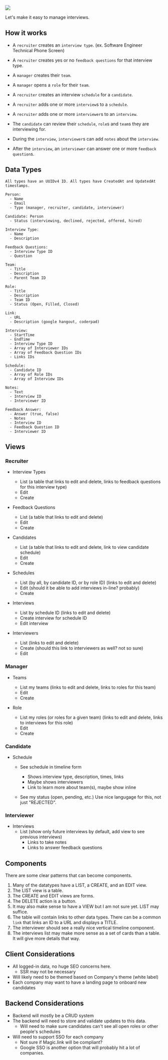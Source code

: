 <img src="https://repository-images.githubusercontent.com/393375822/08a8ec9f-798b-4924-8ba6-1b666ac1de34" />

Let's make it easy to manage interviews.

## How it works

- A `recruiter` creates an `interview type`. (ex. Software Engineer Technical Phone Screen)
- A `recruiter` creates yes or no `feedback questions` for that interview type.

- A `manager` creates their `team`.
- A `manager` opens a `role` for their `team`.
- A `recruiter` creates an interview `schedule` for a `candidate`. 
- A `recruiter` adds one or more `interview`s to a `schedule`.
- A `recruiter` adds one or more `interviewer`s to an `interview`.
- The `candidate` can review their `schedule`, `role`s and `team`s they are interviewing for.
- During the `interview`, `interviewer`s can add `notes` about the `interview`.
- After the `interview`, an `interviewer` can answer one or more `feedback question`s.

## Data Types

```
All types have an UUIDv4 ID. All types have CreatedAt and UpdatedAt timestamps.

Person:
  - Name
  - Email
  - Type (manager, recruiter, candidate, interviewer)
  
Candidate: Person
  - Status (interviewing, declined, rejected, offered, hired)
  
Interview Type:
  - Name
  - Description
  
Feedback Questions:
  - Interview Type ID
  - Question
  
Team:
  - Title
  - Description
  - Parent Team ID
  
Role:
  - Title
  - Description
  - Team ID
  - Status (Open, Filled, Closed)
  
Link:
  - URL
  - Description (google hangout, coderpad)

Interview:
  - StartTime
  - EndTime
  - Interview Type ID
  - Array of Interviewer IDs
  - Array of Feedback Question IDs
  - Links IDs

Schedule:
  - Candidate ID
  - Array of Role IDs
  - Array of Interview IDs
  
Notes:
  - Text
  - Interview ID
  - Interviewer ID

Feedback Answer:
  - Answer (true, false)
  - Notes
  - Interview ID
  - Feedback Question ID
  - Interviewer ID
```

## Views

### Recruiter

- Interview Types
    - List (a table that links to edit and delete, links to feedback questions for this interview type)
    - Edit
    - Create

- Feedback Questions
    - List (a table that links to edit and delete)
    - Edit
    - Create

- Candidates
    - List (a table that links to edit and delete, link to view candidate schedule)
    - Edit
    - Create

- Schedules
    - List (by all, by candidate ID, or by role ID) (links to edit and delete)
    - Edit (should it be able to add interviews in-line? probably)
    - Create

- Interviews
  - List by schedule ID (links to edit and delete)
  - Create interview for schedule ID
  - Edit interview

- Interviewers
  - List (links to edit and delete)
  - Create (should this link to interviewers as well? not so sure)
  - Edit

### Manager

- Teams
    - List my teams (links to edit and delete, links to roles for this team)
    - Edit
    - Create

- Role
    - List my roles (or roles for a given team) (links to edit and delete, links to interviews for this role)
    - Edit
    - Create

### Candidate

- Schedule
    - See schedule in timeline form
        - Shows interview type, description, times, links
        - Maybe shows interviewers
        - Link to learn more about team(s), maybe show inline

    - See my status (open, pending, etc.) Use nice langugage for this, not just "REJECTED".

### Interviewer

- Interviews
    - List (show only future interviews by default, add view to see previous interviews)
        - Links to take notes
        - Links to answer feedback questions

## Components

There are some clear patterns that can become components.

1. Many of the datatypes have a LIST, a CREATE, and an EDIT view.
2. The LIST view is a table.
3. The CREATE and EDIT views are forms.
4. The DELETE action is a button.
5. It may also make sense to have a VIEW but I am not sure yet. LIST may suffice.
6. The table will contain links to other data types. There can be a common `link` that links an ID to a URL and displays a TITLE.
7. The interviewer should see a really nice vertical timeline component.
8. The interviews list may make more sense as a set of cards than a table. It will give more details that way.

## Client Considerations

- All logged-in data, no huge SEO concerns here.
    - SSR may not be necessary
- Will likely need to be themed based on Company's theme (white label) 
- Each company may want to have a landing page to onboard new candidates

## Backend Considerations

- Backend will mostly be a CRUD system
- The backend will need to store and validate updates to this data.
    - Will need to make sure candidates can't see all open roles or other people's schedules
- Will need to support SSO for each company
    - Not sure if Magic.link will be compliant? 
    - Google SSO is another option that will probably hit a lot of companies.
